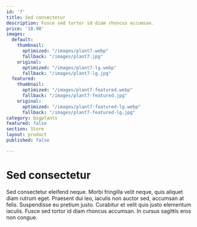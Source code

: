 ```yaml
---
id: '7'
title: Sed consectetur
description: Fusce sed tortor id diam rhoncus accumsan.
price: '18.90'
images:
  default:
    thumbnail:
      optimized: "/images/plant7.webp"
      fallback: "/images/plant7.jpg"
    original:
      optimized: "/images/plant7-lg.webp"
      fallback: "/images/plant7-lg.jpg"
  featured:
    thumbnail:
      optimized: "/images/plant7-featured.webp"
      fallback: "/images/plant7-featured.jpg"
    original:
      optimized: "/images/plant7-featured-lg.webp"
      fallback: "/images/plant7-featured-lg.jpg"
category: bigplants
featured: false
section: Store
layout: product
published: false

---
```

# Sed consectetur

Sed consectetur eleifend neque. Morbi fringilla velit neque, quis aliquet diam rutrum eget. Praesent dui leo, iaculis non auctor sed, accumsan at felis. Suspendisse eu pretium justo. Curabitur et velit quis justo elementum iaculis. Fusce sed tortor id diam rhoncus accumsan. In cursus sagittis eros non congue.